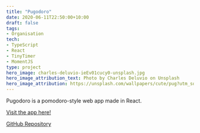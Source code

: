 ```yaml
---
title: "Pugodoro"
date: 2020-06-11T22:50:00+10:00
draft: false
tags:
- Organisation
tech:
- TypeScript
- React
- TinyTimer
- MomentJS
type: project
hero_image: charles-deluvio-ieEv01cucy0-unsplash.jpg
hero_image_attribution_text: Photo by Charles Deluvio on Unsplash
hero_image_attribution: https://unsplash.com/wallpapers/cute/pug?utm_source=unsplash&utm_medium=referral&utm_content=creditCopyText
---
```


Pugodoro is a pomodoro-style web app made in React.

[Visit the app here!](build)

[GitHub Repository](https://github.com/Arizard/pugodoro)


